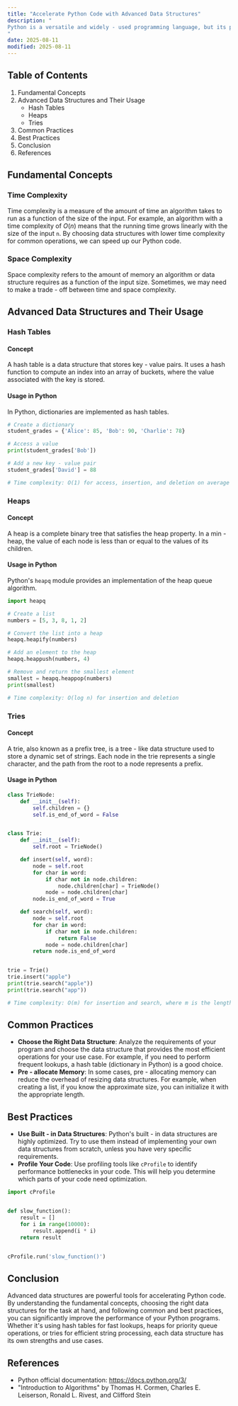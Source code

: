 ```yaml
---
title: "Accelerate Python Code with Advanced Data Structures"
description: "
Python is a versatile and widely - used programming language, but its performance can sometimes be a bottleneck, especially when dealing with large datasets or computationally intensive tasks. One effective way to speed up Python code is by leveraging advanced data structures. Advanced data structures offer optimized storage and access patterns, which can significantly reduce the time complexity of operations, leading to faster and more efficient code execution.  In this blog, we will explore the fundamental concepts of using advanced data structures to accelerate Python code, their usage methods, common practices, and best practices.
"
date: 2025-08-11
modified: 2025-08-11
---
```


## Table of Contents
1. Fundamental Concepts
2. Advanced Data Structures and Their Usage
    - Hash Tables
    - Heaps
    - Tries
3. Common Practices
4. Best Practices
5. Conclusion
6. References

## Fundamental Concepts
### Time Complexity
Time complexity is a measure of the amount of time an algorithm takes to run as a function of the size of the input. For example, an algorithm with a time complexity of $O(n)$ means that the running time grows linearly with the size of the input `n`. By choosing data structures with lower time complexity for common operations, we can speed up our Python code.

### Space Complexity
Space complexity refers to the amount of memory an algorithm or data structure requires as a function of the input size. Sometimes, we may need to make a trade - off between time and space complexity.

## Advanced Data Structures and Their Usage

### Hash Tables
#### Concept
A hash table is a data structure that stores key - value pairs. It uses a hash function to compute an index into an array of buckets, where the value associated with the key is stored.

#### Usage in Python
In Python, dictionaries are implemented as hash tables.

```python
# Create a dictionary
student_grades = {'Alice': 85, 'Bob': 90, 'Charlie': 78}

# Access a value
print(student_grades['Bob'])

# Add a new key - value pair
student_grades['David'] = 88

# Time complexity: O(1) for access, insertion, and deletion on average
```

### Heaps
#### Concept
A heap is a complete binary tree that satisfies the heap property. In a min - heap, the value of each node is less than or equal to the values of its children.

#### Usage in Python
Python's `heapq` module provides an implementation of the heap queue algorithm.

```python
import heapq

# Create a list
numbers = [5, 3, 8, 1, 2]

# Convert the list into a heap
heapq.heapify(numbers)

# Add an element to the heap
heapq.heappush(numbers, 4)

# Remove and return the smallest element
smallest = heapq.heappop(numbers)
print(smallest)

# Time complexity: O(log n) for insertion and deletion
```

### Tries
#### Concept
A trie, also known as a prefix tree, is a tree - like data structure used to store a dynamic set of strings. Each node in the trie represents a single character, and the path from the root to a node represents a prefix.

#### Usage in Python
```python
class TrieNode:
    def __init__(self):
        self.children = {}
        self.is_end_of_word = False


class Trie:
    def __init__(self):
        self.root = TrieNode()

    def insert(self, word):
        node = self.root
        for char in word:
            if char not in node.children:
                node.children[char] = TrieNode()
            node = node.children[char]
        node.is_end_of_word = True

    def search(self, word):
        node = self.root
        for char in word:
            if char not in node.children:
                return False
            node = node.children[char]
        return node.is_end_of_word


trie = Trie()
trie.insert("apple")
print(trie.search("apple"))
print(trie.search("app"))

# Time complexity: O(m) for insertion and search, where m is the length of the word
```

## Common Practices
- **Choose the Right Data Structure**: Analyze the requirements of your program and choose the data structure that provides the most efficient operations for your use case. For example, if you need to perform frequent lookups, a hash table (dictionary in Python) is a good choice.
- **Pre - allocate Memory**: In some cases, pre - allocating memory can reduce the overhead of resizing data structures. For example, when creating a list, if you know the approximate size, you can initialize it with the appropriate length.

## Best Practices
- **Use Built - in Data Structures**: Python's built - in data structures are highly optimized. Try to use them instead of implementing your own data structures from scratch, unless you have very specific requirements.
- **Profile Your Code**: Use profiling tools like `cProfile` to identify performance bottlenecks in your code. This will help you determine which parts of your code need optimization.

```python
import cProfile


def slow_function():
    result = []
    for i in range(10000):
        result.append(i * i)
    return result


cProfile.run('slow_function()')
```

## Conclusion
Advanced data structures are powerful tools for accelerating Python code. By understanding the fundamental concepts, choosing the right data structures for the task at hand, and following common and best practices, you can significantly improve the performance of your Python programs. Whether it's using hash tables for fast lookups, heaps for priority queue operations, or tries for efficient string processing, each data structure has its own strengths and use cases.

## References
- Python official documentation: https://docs.python.org/3/
- "Introduction to Algorithms" by Thomas H. Cormen, Charles E. Leiserson, Ronald L. Rivest, and Clifford Stein